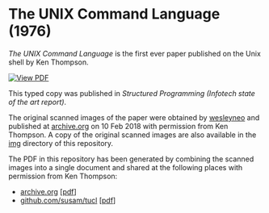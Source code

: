 The UNIX Command Language (1976)
================================

*The UNIX Command Language* is the first ever paper published on the
Unix shell by Ken Thompson.

[![View PDF][view-svg]][archive-pdf]

This typed copy was published in
*Structured Programming (Infotech state of the art report)*.

The original scanned images of the paper were obtained by [wesleyneo]
and published at [archive.org][archive-url] on 10 Feb 2018 with
permission from Ken Thompson. A copy of the original scanned images are
also available in the [img](img) directory of this repository.

The PDF in this repository has been generated by combining the scanned
images into a single document and shared at the following places with
permission from  Ken Thompson:

- [archive.org][archive-url] [[pdf][archive-pdf]]
- [github.com/susam/tucl][gh-url] [[pdf][gh-pdf]]

[view-svg]: https://img.shields.io/badge/view-pdf-brightgreen.svg
[wesleyneo]: https://archive.org/details/@wesleyneo

[archive-url]: https://archive.org/details/the-unix-command-language
[archive-pdf]: https://archive.org/download/the-unix-command-language/the-unix-command-language.pdf
[gh-url]: https://github.com/susam/tucl
[gh-pdf]: https://raw.githubusercontent.com/susam/tucl/master/the-unix-command-language.pdf

